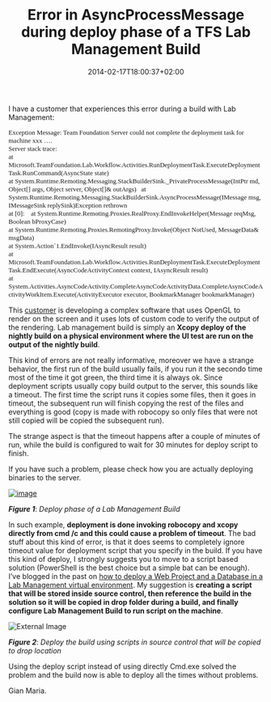 ﻿---
title: "Error in AsyncProcessMessage during deploy phase of a TFS Lab Management Build"
description: ""
date: 2014-02-17T18:00:37+02:00
draft: false
tags: [Lab Management]
categories: [Lab Management]
---
I have a customer that experiences this error during a build with Lab Management:

<font face="Consolas" size="2">Exception Message: Team Foundation Server could not complete the deployment task for machine xxx ….<br>Server stack trace:&nbsp;&nbsp;&nbsp; <br>at Microsoft.TeamFoundation.Lab.Workflow.Activities.RunDeploymentTask.ExecuteDeploymentTask.RunCommand(AsyncState state)&nbsp;&nbsp; <br>at System.Runtime.Remoting.Messaging.StackBuilderSink._PrivateProcessMessage(IntPtr md, Object[] args, Object server, Object[]&amp; outArgs)&nbsp;&nbsp; at System.Runtime.Remoting.Messaging.StackBuilderSink.AsyncProcessMessage(IMessage msg, IMessageSink replySink)Exception rethrown <br>at [0]:&nbsp;&nbsp;&nbsp; at System.Runtime.Remoting.Proxies.RealProxy.EndInvokeHelper(Message reqMsg, Boolean bProxyCase)&nbsp;&nbsp; <br>at System.Runtime.Remoting.Proxies.RemotingProxy.Invoke(Object NotUsed, MessageData&amp; msgData)&nbsp;&nbsp; <br>at System.Action`1.EndInvoke(IAsyncResult result)&nbsp;&nbsp; <br>at Microsoft.TeamFoundation.Lab.Workflow.Activities.RunDeploymentTask.ExecuteDeploymentTask.EndExecute(AsyncCodeActivityContext context, IAsyncResult result)&nbsp;&nbsp; <br>at System.Activities.AsyncCodeActivity.CompleteAsyncCodeActivityData.CompleteAsyncCodeActivityWorkItem.Execute(ActivityExecutor executor, BookmarkManager bookmarkManager)</font>

This [customer](http://www.biesse.com/it/corporate) is developing a complex software that uses OpenGL to render on the screen and it uses lots of custom code to verify the output of the rendering. Lab management build is simply an **Xcopy deploy of the nightly build on a physical environment where the UI test are run on the output of the nightly build**.

This kind of errors are not really informative, moreover we have a strange behavior, the first run of the build usually fails, if you run it the secondo time most of the time it got green, the third time it is always ok. Since deployment scripts usually copy build output to the server, this sounds like a timeout. The first time the script runs it copies some files, then it goes in timeout, the subsequent run will finish copying the rest of the files and everything is good (copy is made with robocopy so only files that were not still copied will be copied the subsequent run).

The strange aspect is that the timeout happens after a couple of minutes of run, while the build is configured to wait for 30 minutes for deploy script to finish.

If you have such a problem, please check how you are actually deploying binaries to the server.

[![image](https://www.codewrecks.com/blog/wp-content/uploads/2014/02/image_thumb23.png "image")](https://www.codewrecks.com/blog/wp-content/uploads/2014/02/image23.png)

 ***Figure 1***: *Deploy phase of a Lab Management Build*

In such example,  **deployment is done invoking robocopy and xcopy directly from cmd /c and this could cause a problem of timeout**. The bad stuff about this kind of error, is that it does seems to completely ignore timeout value for deployment script that you specify in the build. If you have this kind of deploy, I strongly suggests you to move to a script based solution (PowerShell is the best choice but a simple bat can be enough). I’ve blogged in the past on [how to deploy a Web Project and a Database in a Lab Management virtual environment](http://www.codewrecks.com/blog/index.php/2010/06/29/deploy-a-solution-and-a-database-in-a-lab-management-virtual-environment/). My suggestion is  **creating a script that will be stored inside source control, then reference the build in the solution so it will be copied in drop folder during a build, and finally configure Lab Management Build to run script on the machine**.

![External Image](https://www.codewrecks.com/blog/wp-content/uploads/2010/07/image_thumb6.png)

 ***Figure 2***: *Deploy the build using scripts in source control that will be copied to drop location*

Using the deploy script instead of using directly Cmd.exe solved the problem and the build now is able to deploy all the times without problems.

Gian Maria.
